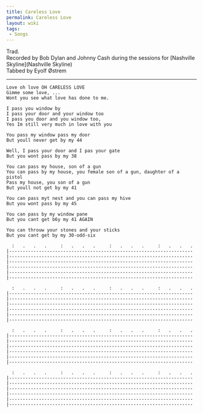 ```yaml
---
title: Careless Love
permalink: Careless Love
layout: wiki
tags:
 - Songs
---
```


Trad.  
Recorded by Bob Dylan and Johnny Cash during the sessions for [Nashville
Skyline](Nashville Skyline)  
Tabbed by Eyolf Østrem

* * * * *

    Love oh love OH CARELESS LOVE
    Gimme some love, ...
    Wont you see what love has done to me.

    I pass you window by
    I pass your door and your window too
    I pass you door and you window too,
    Yes Im still very much in love with you

    You pass my window pass my door
    But youll never get by my 44

    Well, I pass your door and I pas your gate
    But you wont pass by my 38

    You can pass my house, son of a gun
    You can pass by my house, you female son of a gun, daughter of a pistol
    Pass my house, you son of a gun
    But youll not get by my 41

    You can pass myt nest and you can pass my hive
    But you wont pass by my 45

    You can pass by my window pane
    But you cant get b6y my 41 AGAIN

    You can throuw your stones and your sticks
    But you cant get by my 30-odd-six

      :   .   .   .     :   .   .   .     :   .   .   .     :   .   .   .
    |--------------------------------------------------------------------
    |--------------------------------------------------------------------
    |--------------------------------------------------------------------
    |--------------------------------------------------------------------
    |--------------------------------------------------------------------
    |--------------------------------------------------------------------

      :   .   .   .     :   .   .   .     :   .   .   .     :   .   .   .
    |--------------------------------------------------------------------
    |--------------------------------------------------------------------
    |--------------------------------------------------------------------
    |--------------------------------------------------------------------
    |--------------------------------------------------------------------
    |--------------------------------------------------------------------

      :   .   .   .     :   .   .   .     :   .   .   .     :   .   .   .
    |--------------------------------------------------------------------
    |--------------------------------------------------------------------
    |--------------------------------------------------------------------
    |--------------------------------------------------------------------
    |--------------------------------------------------------------------
    |--------------------------------------------------------------------

      :   .   .   .     :   .   .   .     :   .   .   .     :   .   .   .
    |--------------------------------------------------------------------
    |--------------------------------------------------------------------
    |--------------------------------------------------------------------
    |--------------------------------------------------------------------
    |--------------------------------------------------------------------
    |--------------------------------------------------------------------
